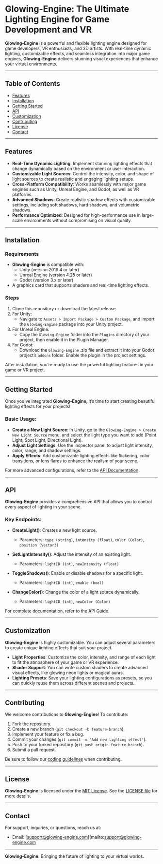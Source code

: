 # Glowing-Engine: The Ultimate Lighting Engine for Game Development and VR

**Glowing-Engine** is a powerful and flexible lighting engine designed for game developers, VR enthusiasts, and 3D artists. With real-time dynamic lighting, customizable effects, and seamless integration into major game engines, **Glowing-Engine** delivers stunning visual experiences that enhance your virtual environments.

---

## Table of Contents

- [Features](#features)
- [Installation](#installation)
- [Getting Started](#getting-started)
- [API](#api)
- [Customization](#customization)
- [Contributing](#contributing)
- [License](#license)
- [Contact](#contact)

---

## Features

- **Real-Time Dynamic Lighting**: Implement stunning lighting effects that change dynamically based on the environment or user interaction.
- **Customizable Light Sources**: Control the intensity, color, and shape of light sources to create realistic and engaging lighting setups.
- **Cross-Platform Compatibility**: Works seamlessly with major game engines such as Unity, Unreal Engine, and Godot, as well as VR platforms.
- **Advanced Shadows**: Create realistic shadow effects with customizable settings, including soft shadows, hard shadows, and volumetric shadows.
- **Performance Optimized**: Designed for high-performance use in large-scale environments without compromising on visual quality.

---

## Installation

### Requirements

- **Glowing-Engine** is compatible with:
  - Unity (version 2019.4 or later)
  - Unreal Engine (version 4.25 or later)
  - Godot (version 3.x or later)
- A graphics card that supports shaders and real-time lighting effects.

### Steps

1. Clone this repository or download the latest release.
2. For Unity:
   - Navigate to `Assets > Import Package > Custom Package`, and import the `Glowing-Engine` package into your Unity project.
3. For Unreal Engine:
   - Copy the `Glowing-Engine` folder into the `Plugins` directory of your project, then enable it in the Plugin Manager.
4. For Godot:
   - Download the `Glowing-Engine` .zip file and extract it into your Godot project’s `addons` folder. Enable the plugin in the project settings.

After installation, you’re ready to use the powerful lighting features in your game or VR project.

---

## Getting Started

Once you’ve integrated **Glowing-Engine**, it’s time to start creating beautiful lighting effects for your projects!

### Basic Usage:

- **Create a New Light Source**: In Unity, go to the `Glowing-Engine > Create New Light Source` menu, and select the light type you want to add (Point Light, Spot Light, Directional Light).
- **Adjust Light Settings**: Use the inspector panel to adjust light intensity, color, range, and shadow settings.
- **Apply Effects**: Add customizable lighting effects like flickering, color transitions, or lens flares to enhance the realism of your scene.

For more advanced configurations, refer to the [API Documentation](#).

---

## API

**Glowing-Engine** provides a comprehensive API that allows you to control every aspect of lighting in your scene.

### Key Endpoints:

- **CreateLight()**: Creates a new light source.
  - Parameters: `type (string)`, `intensity (float)`, `color (Color)`, `position (Vector3)`
  
- **SetLightIntensity()**: Adjust the intensity of an existing light.
  - Parameters: `lightID (int)`, `newIntensity (float)`
  
- **ToggleShadows()**: Enable or disable shadows for a specific light.
  - Parameters: `lightID (int)`, `enable (bool)`

- **ChangeColor()**: Change the color of a light source dynamically.
  - Parameters: `lightID (int)`, `newColor (Color)`

For complete documentation, refer to the [API Guide](#).

---

## Customization

**Glowing-Engine** is highly customizable. You can adjust several parameters to create unique lighting effects that suit your project.

- **Light Properties**: Customize the color, intensity, and range of each light to fit the atmosphere of your game or VR experience.
- **Shader Support**: You can write custom shaders to create advanced visual effects, like glowing neon lights or magical auras.
- **Lighting Presets**: Save your lighting configurations as presets, so you can quickly reuse them across different scenes and projects.

---

## Contributing

We welcome contributions to **Glowing-Engine**! To contribute:

1. Fork the repository.
2. Create a new branch (`git checkout -b feature-branch`).
3. Implement your feature or fix a bug.
4. Commit your changes (`git commit -m 'Add new lighting effect'`).
5. Push to your forked repository (`git push origin feature-branch`).
6. Submit a pull request.

Be sure to follow our [coding guidelines](#) when contributing.

---

## License

**Glowing-Engine** is licensed under the [MIT License](LICENSE). See the [LICENSE file](LICENSE) for more details.

---

## Contact

For support, inquiries, or questions, reach us at:

- Email: [support@glowing-engine.com](mailto:support@glowing-engine.com

---

**Glowing-Engine**: Bringing the future of lighting to your virtual worlds.

